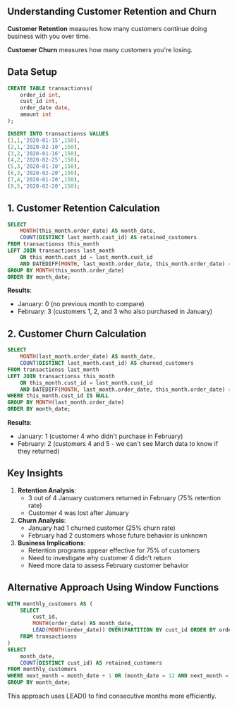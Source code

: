 ## Understanding Customer Retention and Churn

**Customer Retention** measures how many customers continue doing business with you over time.

**Customer Churn** measures how many customers you're losing.

## Data Setup

```SQL
CREATE TABLE transactionss(
    order_id int,
    cust_id int,
    order_date date,
    amount int
);

INSERT INTO transactionss VALUES
(1,1,'2020-01-15',150),
(2,1,'2020-02-10',150),
(3,2,'2020-01-16',150),
(4,2,'2020-02-25',150),
(5,3,'2020-01-10',150),
(6,3,'2020-02-20',150),
(7,4,'2020-01-20',150),
(8,5,'2020-02-20',150);
```

## 1. Customer Retention Calculation

```SQL
SELECT
    MONTH(this_month.order_date) AS month_date,
    COUNT(DISTINCT last_month.cust_id) AS retained_customers
FROM transactionss this_month
LEFT JOIN transactionss last_month
    ON this_month.cust_id = last_month.cust_id
    AND DATEDIFF(MONTH, last_month.order_date, this_month.order_date) = 1
GROUP BY MONTH(this_month.order_date)
ORDER BY month_date;
```

**Results**:

- January: 0 (no previous month to compare)
- February: 3 (customers 1, 2, and 3 who also purchased in January)

## 2. Customer Churn Calculation

```SQL
SELECT
    MONTH(last_month.order_date) AS month_date,
    COUNT(DISTINCT last_month.cust_id) AS churned_customers
FROM transactionss last_month
LEFT JOIN transactionss this_month
    ON this_month.cust_id = last_month.cust_id
    AND DATEDIFF(MONTH, last_month.order_date, this_month.order_date) = 1
WHERE this_month.cust_id IS NULL
GROUP BY MONTH(last_month.order_date)
ORDER BY month_date;
```

**Results**:

- January: 1 (customer 4 who didn't purchase in February)
- February: 2 (customers 4 and 5 - we can't see March data to know if they returned)

## Key Insights

1. **Retention Analysis**:
    - 3 out of 4 January customers returned in February (75% retention rate)
    - Customer 4 was lost after January
2. **Churn Analysis**:
    - January had 1 churned customer (25% churn rate)
    - February had 2 customers whose future behavior is unknown
3. **Business Implications**:
    - Retention programs appear effective for 75% of customers
    - Need to investigate why customer 4 didn't return
    - Need more data to assess February customer behavior

## Alternative Approach Using Window Functions

```SQL
WITH monthly_customers AS (
    SELECT
        cust_id,
        MONTH(order_date) AS month_date,
        LEAD(MONTH(order_date)) OVER(PARTITION BY cust_id ORDER BY order_date) AS next_month
    FROM transactionss
)
SELECT
    month_date,
    COUNT(DISTINCT cust_id) AS retained_customers
FROM monthly_customers
WHERE next_month = month_date + 1 OR (month_date = 12 AND next_month = 1)
GROUP BY month_date;
```

This approach uses LEAD() to find consecutive months more efficiently.
